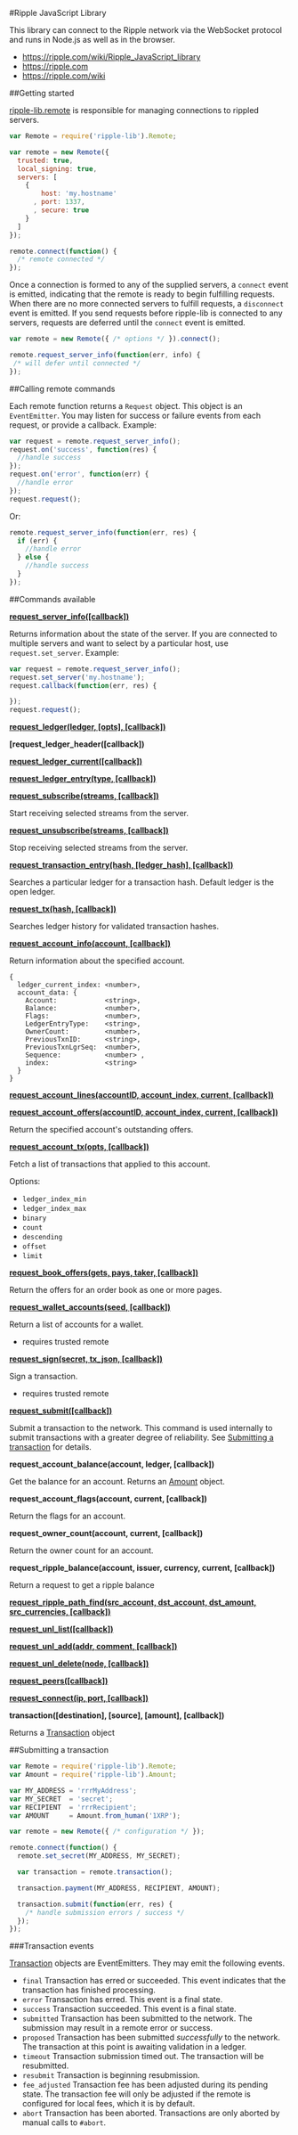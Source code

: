 #Ripple JavaScript Library

This library can connect to the Ripple network via the WebSocket protocol and runs in Node.js as well as in the browser.

* https://ripple.com/wiki/Ripple_JavaScript_library
* https://ripple.com
* https://ripple.com/wiki

##Getting started

[ripple-lib.remote](https://github.com/ripple/ripple-lib/blob/develop/src/js/ripple/remote.js) is responsible for managing connections to rippled servers.

```js
var Remote = require('ripple-lib').Remote;

var remote = new Remote({
  trusted: true,
  local_signing: true,
  servers: [
    {
        host: 'my.hostname'
      , port: 1337,
      , secure: true
    }
  ]
});

remote.connect(function() {
  /* remote connected */
});
```

Once a connection is formed to any of the supplied servers, a `connect` event is emitted, indicating that the remote is ready to begin fulfilling requests. When there are no more connected servers to fulfill requests, a `disconnect` event is emitted. If you send requests before ripple-lib is connected to any servers, requests are deferred until the `connect` event is emitted.

```js
var remote = new Remote({ /* options */ }).connect();

remote.request_server_info(function(err, info) {
 /* will defer until connected */
}); 
```

##Calling remote commands

Each remote function returns a `Request` object. This object is an `EventEmitter`. You may listen for success or failure events from each request, or provide a callback. Example:

```js
var request = remote.request_server_info();
request.on('success', function(res) { 
  //handle success
});
request.on('error', function(err) { 
  //handle error
});
request.request();
```

Or:

```js
remote.request_server_info(function(err, res) {
  if (err) {
    //handle error
  } else {
    //handle success
  }
});
```

##Commands available

**[request_server_info([callback])](https://ripple.com/wiki/RPC_API#server_info)**

Returns information about the state of the server. If you are connected to multiple servers and want to select by a particular host, use `request.set_server`. Example:

```js
var request = remote.request_server_info();
request.set_server('my.hostname');
request.callback(function(err, res) {

});
request.request();
```

**[request_ledger(ledger, [opts], [callback])](https://ripple.com/wiki/RPC_API#ledger)**

**[request_ledger_header([callback])**

**[request_ledger_current([callback])](https://ripple.com/wiki/RPC_API#ledger_current)**

**[request_ledger_entry(type, [callback])](https://ripple.com/wiki/RPC_API#ledger_entry)**

**[request_subscribe(streams, [callback])](https://ripple.com/wiki/RPC_API#subscribe)**

Start receiving selected streams from the server.

**[request_unsubscribe(streams, [callback])](https://ripple.com/wiki/RPC_API#unsubscribe)**

Stop receiving selected streams from the server.

**[request_transaction_entry(hash, [ledger_hash], [callback])](https://ripple.com/wiki/RPC_API#transaction_entry)**

Searches a particular ledger for a transaction hash. Default ledger is the open ledger.

**[request_tx(hash, [callback])](https://ripple.com/wiki/RPC_API#tx)**

Searches ledger history for validated transaction hashes.

**[request_account_info(account, [callback])](https://ripple.com/wiki/RPC_API#account_info)**

Return information about the specified account.

```
{
  ledger_current_index: <number>,
  account_data: {
    Account:            <string>,
    Balance:            <number>,
    Flags:              <number>,
    LedgerEntryType:    <string>,
    OwnerCount:         <number>,
    PreviousTxnID:      <string>,
    PreviousTxnLgrSeq:  <number>,
    Sequence:           <number> ,
    index:              <string>
  }
}
```

**[request_account_lines(accountID, account_index, current, [callback])](https://ripple.com/wiki/RPC_API#account_lines)**

**[request_account_offers(accountID, account_index, current, [callback])](https://ripple.com/wiki/RPC_API#account_offers)**

Return the specified account's outstanding offers.

**[request_account_tx(opts, [callback])](https://ripple.com/wiki/RPC_API#account_tx)**

Fetch a list of transactions that applied to this account.

Options:

+ `ledger_index_min`
+ `ledger_index_max`
+  `binary`
+ `count`
+  `descending`
+  `offset`
+  `limit`

**[request_book_offers(gets, pays, taker, [callback])](https://ripple.com/wiki/RPC_API#book_offers)**

Return the offers for an order book as one or more pages.

**[request_wallet_accounts(seed, [callback])](https://ripple.com/wiki/RPC_API#wallet_accounts)**

Return a list of accounts for a wallet.

+ requires trusted remote

**[request_sign(secret, tx_json, [callback])](https://ripple.com/wiki/RPC_API#sign)**

Sign a transaction.

+ requires trusted remote

**[request_submit([callback])](https://ripple.com/wiki/RPC_API#submit)**

Submit a transaction to the network. This command is used internally to submit transactions with a greater degree of reliability. See [Submitting a transaction](https://github.com/ripple/ripple-lib#submitting-a-transaction) for details.

**request_account_balance(account, ledger, [callback])**

Get the balance for an account. Returns an [Amount](https://github.com/ripple/ripple-lib/blob/develop/src/js/ripple/amount.js) object.

**request_account_flags(account, current, [callback])**

Return the flags for an account.

**request_owner_count(account, current, [callback])**

Return the owner count for an account.

**request_ripple_balance(account, issuer, currency, current, [callback])**

Return a request to get a ripple balance

**[request_ripple_path_find(src_account, dst_account, dst_amount, src_currencies, [callback])](https://ripple.com/wiki/RPC_API#path_find)**

**[request_unl_list([callback])](https://ripple.com/wiki/RPC_API#unl_list)**

**[request_unl_add(addr, comment, [callback])](https://ripple.com/wiki/RPC_API#unl_add)**

**[request_unl_delete(node, [callback])](https://ripple.com/wiki/RPC_API#unl_delete)**

**[request_peers([callback])](https://ripple.com/wiki/RPC_API#peers)**

**[request_connect(ip, port, [callback])](https://ripple.com/wiki/RPC_API#connect)**

**transaction([destination], [source], [amount], [callback])**

Returns a [Transaction](https://github.com/ripple/ripple-lib/blob/develop/src/js/ripple/transaction.js) object

##Submitting a transaction

```js
var Remote = require('ripple-lib').Remote;
var Amount = require('ripple-lib').Amount;

var MY_ADDRESS = 'rrrMyAddress';
var MY_SECRET  = 'secret';
var RECIPIENT  = 'rrrRecipient';
var AMOUNT     = Amount.from_human('1XRP');

var remote = new Remote({ /* configuration */ });

remote.connect(function() {
  remote.set_secret(MY_ADDRESS, MY_SECRET);

  var transaction = remote.transaction();

  transaction.payment(MY_ADDRESS, RECIPIENT, AMOUNT);

  transaction.submit(function(err, res) {
    /* handle submission errors / success */
  });
});
```

###Transaction events

[Transaction](https://github.com/ripple/ripple-lib/blob/develop/src/js/ripple/transaction.js) objects are EventEmitters. They may emit the following events.

+ `final` Transaction has erred or succeeded. This event indicates that the transaction has finished processing.
+ `error` Transaction has erred. This event is a final state.
+ `success` Transaction succeeded. This event is a final state.
+ `submitted` Transaction has been submitted to the network. The submission may result in a remote error or success.
+ `proposed` Transaction has been submitted *successfully* to the network. The transaction at this point is awaiting validation in a ledger.
+ `timeout` Transaction submission timed out. The transaction will be resubmitted.
+ `resubmit` Transaction is beginning resubmission.
+ `fee_adjusted` Transaction fee has been adjusted during its pending state. The transaction fee will only be adjusted if the remote is configured for local fees, which it is by default.
+ `abort` Transaction has been aborted. Transactions are only aborted by manual calls to `#abort`.

